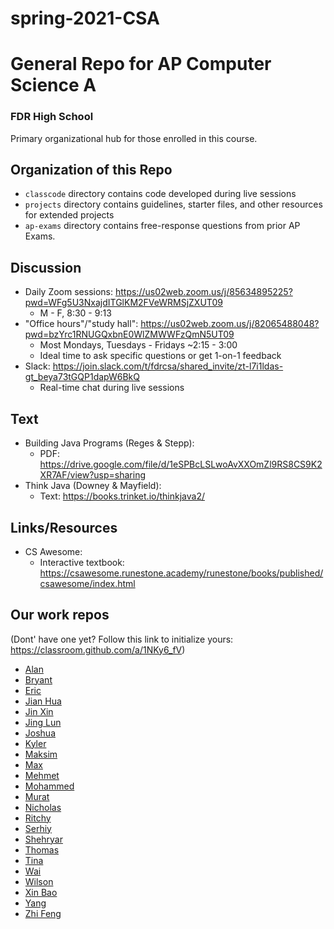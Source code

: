 # spring-2021-CSA

# General Repo for AP Computer Science A
### FDR High School
Primary organizational hub for those enrolled in this course.

## Organization of this Repo
- `classcode` directory contains code developed during live sessions
- `projects` directory contains guidelines, starter files, and other resources for extended projects
- `ap-exams` directory contains free-response questions from prior AP Exams.

## Discussion
- Daily Zoom sessions: https://us02web.zoom.us/j/85634895225?pwd=WFg5U3NxajdITGlKM2FVeWRMSjZXUT09
    - M - F, 8:30 - 9:13
- "Office hours"/"study hall": https://us02web.zoom.us/j/82065488048?pwd=bzYrc1RNUGQxbnE0WlZMWWFzQmN5UT09
    - Most Mondays, Tuesdays - Fridays ~2:15 - 3:00
    - Ideal time to ask specific questions or get 1-on-1 feedback
- Slack: https://join.slack.com/t/fdrcsa/shared_invite/zt-l7i1ldas-gt_beya73tGQP1dapW6BkQ
  - Real-time chat during live sessions

## Text
- Building Java Programs (Reges & Stepp):
  - PDF: https://drive.google.com/file/d/1eSPBcLSLwoAvXXOmZl9RS8CS9K2XR7AF/view?usp=sharing
- Think Java (Downey & Mayfield):
  - Text: https://books.trinket.io/thinkjava2/

## Links/Resources
- CS Awesome:
  - Interactive textbook: https://csawesome.runestone.academy/runestone/books/published/csawesome/index.html

## Our work repos
(Dont' have one yet? Follow this link to initialize yours: https://classroom.github.com/a/1NKy6_fV)
- [Alan]()
- [Bryant]()
- [Eric](https://github.com/fdrHighSchool/spring-2021-work-EricLam414)
- [Jian Hua](https://github.com/fdrHighSchool/spring-2021-work-Metails)
- [Jin Xin](https://github.com/fdrHighSchool/spring-2021-work-pixel-sky)
- [Jing Lun](https://github.com/fdrHighSchool/spring-2021-work-JinglunMa24)
- [Joshua](https://github.com/fdrHighSchool/spring-2021-work-JoshuaSiganur)
- [Kyler](https://github.com/fdrHighSchool/spring-2021-work-LippieVIII)
- [Maksim]()
- [Max](https://github.com/fdrHighSchool/spring-2021-work-Mdroituno)
- [Mehmet](https://github.com/fdrHighSchool/spring-2021-work-MEHSOYY)
- [Mohammed]()
- [Murat](https://github.com/fdrHighSchool/spring-2021-work-cubamaster)
- [Nicholas](https://github.com/fdrHighSchool/spring-2021-work-NicholasD7)
- [Ritchy]()
- [Serhiy](https://github.com/fdrHighSchool/spring-2021-work-Serhiy21)
- [Shehryar]()
- [Thomas](https://github.com/fdrHighSchool/spring-2021-work-Blazin0)
- [Tina]()
- [Wai](https://github.com/fdrHighSchool/spring-2021-work-Jupiternerd)
- [Wilson](https://github.com/fdrHighSchool/spring-2021-work-wilsonliufdr)
- [Xin Bao](https://github.com/fdrHighSchool/spring-2021-work-XinBao321)
- [Yang]()
- [Zhi Feng](https://github.com/fdrHighSchool/spring-2021-work-zhifeng29)
